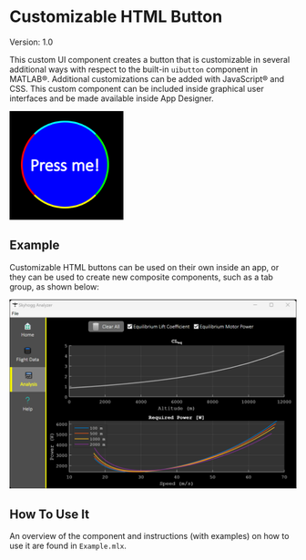 # Customizable HTML Button

Version: 1.0

This custom UI component creates a button that is customizable in several additional ways with respect to the built-in ``uibutton`` component in MATLAB&reg;. Additional customizations can be added with JavaScript&reg; and CSS. This custom component can be included inside graphical user interfaces and be made available inside App Designer.

<img src="images/button_example.png" width="200">

## Example
Customizable HTML buttons can be used on their own inside an app, or they can be used to create new composite components, such as a tab group, as shown below:

<img src="images/app_example.png" width="">

## How To Use It
An overview of the component and instructions (with examples) on how to use it are found in ``Example.mlx``.


